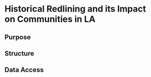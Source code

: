 # Historical Redlining and its Impact on Communities in LA

## Purpose

## Structure 

## Data Access
